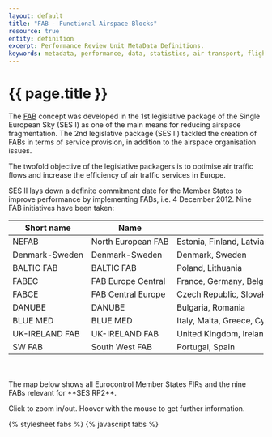 ```yaml
---
layout: default
title: "FAB - Functional Airspace Blocks"
resource: true
entity: definition
excerpt: Performance Review Unit MetaData Definitions.
keywords: metadata, performance, data, statistics, air transport, flights, europe, delay, safety
---
```

<style>
td {
  white-space: nowrap;
}
th:nth-child(1) {
width: 16em;
}
th:nth-child(2) {
width: 20em;
}
</style>



# {{ page.title }}

The <a href="http://www.eurocontrol.int/dossiers/fabs" target="_blank">FAB</a> concept was developed in the 1st legislative package of the Single European Sky (SES I) as one of the main means for reducing airspace fragmentation. The 2nd legislative package (SES II) tackled the creation of FABs in terms of service provision, in addition to the airspace organisation issues.

The twofold objective of the legislative packagers is to optimise air traffic flows and increase the efficiency of air traffic services in Europe.

SES II lays down a definite commitment date for the Member States to improve performance by implementing FABs, i.e. 4 December 2012. Nine FAB initiatives have been taken:

| Short name     | Name               | Countries                                                                                    |
|----------------|--------------------|----------------------------------------------------------------------------------------------|
| NEFAB          | North European FAB | Estonia, Finland, Latvia, Norway                                                             |
| Denmark-Sweden | Denmark-Sweden     | Denmark, Sweden                                                                              |
| BALTIC FAB     | BALTIC FAB         | Poland, Lithuania                                                                            |
| FABEC          | FAB Europe Central | France, Germany, Belgium, Netherlands, Luxembourg, and Switzerland                           |
| FABCE          | FAB Central Europe | Czech Republic, Slovak Republic, Austria, Hungary, Croatia, Slovenia, Bosnia and Herzegovina |
| DANUBE         | DANUBE             | Bulgaria, Romania                                                                            |
| BLUE MED       | BLUE MED           | Italy, Malta, Greece, Cyprus, (and Egypt, Tunisia, Albania, Jordan as observers)             |
| UK-IRELAND FAB | UK-IRELAND FAB     | United Kingdom, Ireland                                                                      |
| SW FAB         | South West FAB     | Portugal, Spain                                                                              |

<br>
<br>
The map below shows all Eurocontrol Member States FIRs and the nine FABs relevant for **SES RP2**.

Click to zoom in/out. Hoover with the mouse to get further information.

<script src="https://cdnjs.cloudflare.com/ajax/libs/topojson/1.6.20/topojson.min.js"></script>
<script src="https://cdnjs.cloudflare.com/ajax/libs/queue-async/1.0.7/queue.min.js"></script>

{% stylesheet fabs %}
{% javascript fabs %}

<div id="tooltip" class="hidden">
    <p id="info"></p>
</div>
<div id="chart"></div>

<script type="text/javascript">
(function () {

  // general design from
  // http://www.jeromecukier.net/blog/2013/11/20/getting-beyond-hello-world-with-d3/
  var params = {
    refresh: false, // REMOVE, i.e. `false`, for production
  	width: 800,
  	height:580,
  	scale: 530,
    rotateLat:-53,
    rotateLon: 0,
    topo: "{% asset_path euctrl-firs.json %}",
  	world: "{% asset_path world-50m.json %}"
  };

  var query = window.location.search.substring(1);
  var vars = query.split("&");
  vars.forEach(function(v) {
      var p = v.split("=");
      params[p[0]] = p[1];
  })

  vis.init(params);
}());
</script>
